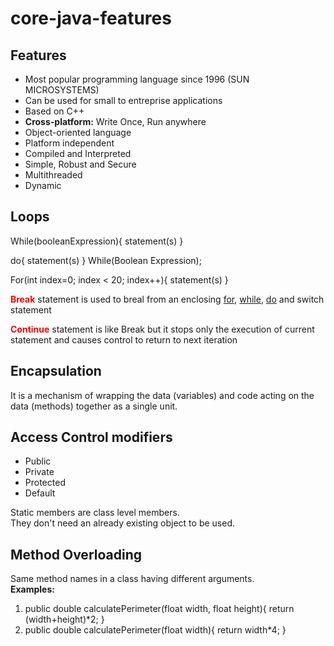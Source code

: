 # core-java-features

<h2>Features</h2>
<ul>
    <li>Most popular programming language since 1996 (SUN MICROSYSTEMS)</li>
    <li>Can be used for small to entreprise applications</li>
    <li>Based on C++</li>
    <li><b>Cross-platform:</b> Write Once, Run anywhere</li>
    <li>Object-oriented language</li>
    <li>Platform independent</li>
    <li>Compiled and Interpreted</li>
    <li>Simple, Robust and Secure</li>
    <li>Multithreaded</li>
    <li>Dynamic</li>
</ul>
<h2>Loops</h2>
<p>While(booleanExpression){ statement(s) }</p>
<p>do{ statement(s) } While(Boolean Expression);
<p>For(int index=0; index < 20; index++){ statement(s) }</p>
<p><b style="color:red">Break</b> statement is used to breal from an enclosing <u>for</u>, <u>while</u>, <u>do</u> and switch statement</p>
<p><b style="color:red">Continue</b> statement is like Break but it stops only the execution of current statement and causes control to return to next iteration</p>
<h2>Encapsulation</h2>
<p>It is a mechanism of wrapping the data (variables) and code acting on the data (methods) together as a single unit. </p>
<h2>Access Control modifiers</h2>
<ul>
    <li>Public</li>
    <li>Private</li>
    <li>Protected</li>
    <li>Default</li>
</ul>
<p>Static members are class level members. <br/> They don't need an already existing object to be used.</p>
<h2>Method Overloading</h2>
<p>Same method names in a class having different arguments. <br/>
<strong>Examples:</strong>
<ol>
    <li>
    public double calculatePerimeter(float width, float height){ return (width+height)*2; }
    </li>
    <li>
    public double calculatePerimeter(float width){ return width*4; }
    </li>
</ol>
</p>
